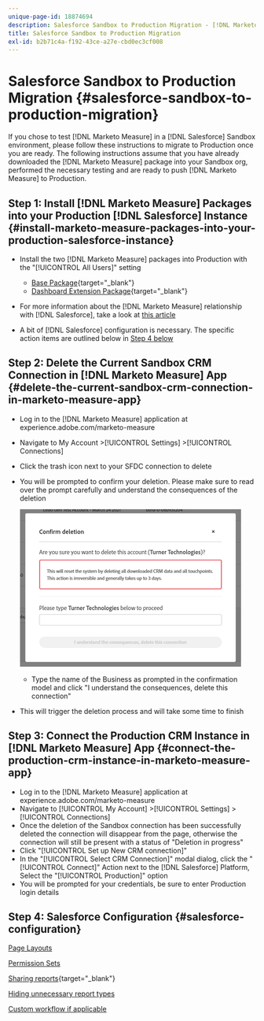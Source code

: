 ```yaml
---
unique-page-id: 18874694
description: Salesforce Sandbox to Production Migration - [!DNL Marketo Measure] - Product Documentation
title: Salesforce Sandbox to Production Migration
exl-id: b2b71c4a-f192-43ce-a27e-cbd0ec3cf008
---
```

# Salesforce Sandbox to Production Migration {#salesforce-sandbox-to-production-migration}

If you chose to test [!DNL Marketo Measure] in a [!DNL Salesforce] Sandbox environment, please follow these instructions to migrate to Production once you are ready. The following instructions assume that you have already downloaded the [!DNL Marketo Measure] package into your Sandbox org, performed the necessary testing and are ready to push [!DNL Marketo Measure] to Production.

## Step 1: Install [!DNL Marketo Measure] Packages into your Production [!DNL Salesforce] Instance {#install-marketo-measure-packages-into-your-production-salesforce-instance}

* Install the two [!DNL Marketo Measure] packages into Production with the "[!UICONTROL All Users]" setting

   * [Base Package](https://appexchange.salesforce.com/appxListingDetail?listingId=a0N3000000B3KLuEAN){target="_blank"}
   * [Dashboard Extension Package](https://login.salesforce.com/packaging/installPackage.apexp?p0=04t610000001jI6){target="_blank"}

* For more information about the [!DNL Marketo Measure] relationship with [!DNL Salesforce], take a look at [this article](/help/configuration-and-setup/marketo-measure-and-salesforce/how-marketo-measure-and-salesforce-interact.md)
* A bit of [!DNL Salesforce] configuration is necessary. The specific action items are outlined below in [Step 4 below](#salesforce-configuration)

## Step 2: Delete the Current Sandbox CRM Connection in [!DNL Marketo Measure] App {#delete-the-current-sandbox-crm-connection-in-marketo-measure-app}

* Log in to the [!DNL Marketo Measure] application at experience.adobe.com/marketo-measure
* Navigate to My Account >[!UICONTROL Settings] >[!UICONTROL Connections]
* Click the trash icon next to your SFDC connection to delete
* You will be prompted to confirm your deletion. Please make sure to read over the prompt carefully and understand the consequences of the deletion

   ![](assets/salesforce-sandbox-to-production-migration-1.png)

   * Type the name of the Business as prompted in the confirmation model and click "I understand the consequences, delete this connection"
* This will trigger the deletion process and will take some time to finish

## Step 3: Connect the Production CRM Instance in [!DNL Marketo Measure] App {#connect-the-production-crm-instance-in-marketo-measure-app}

* Log in to the [!DNL Marketo Measure] application at experience.adobe.com/marketo-measure
* Navigate to [!UICONTROL My Account] >[!UICONTROL Settings] > [!UICONTROL Connections]
* Once the deletion of the Sandbox connection has been successfully deleted the connection will disappear from the page, otherwise the connection will still be present with a status of "Deletion in progress"
* Click "[!UICONTROL Set up New CRM connection]"
* In the "[!UICONTROL Select CRM Connection]" modal dialog, click the "[!UICONTROL Connect]" Action next to the [!DNL Salesforce] Platform, Select the "[!UICONTROL Production]" option
* You will be prompted for your credentials, be sure to enter Production login details

## Step 4: Salesforce Configuration {#salesforce-configuration}

[Page Layouts](/help/configuration-and-setup/marketo-measure-and-salesforce/page-layout-instructions.md)

[Permission Sets](/help/configuration-and-setup/marketo-measure-and-salesforce/marketo-measure-permission-sets.md)

[Sharing reports](https://help.salesforce.com/articleView?id=analytics_share_folder.htm&type=0){target="_blank"}

[Hiding unnecessary report types](/help/configuration-and-setup/marketo-measure-and-salesforce/hiding-unnecessary-report-types.md)

[Custom workflow if applicable](/help/advanced-marketo-measure-features/custom-revenue-amount/using-a-custom-revenue-amount-field.md)
